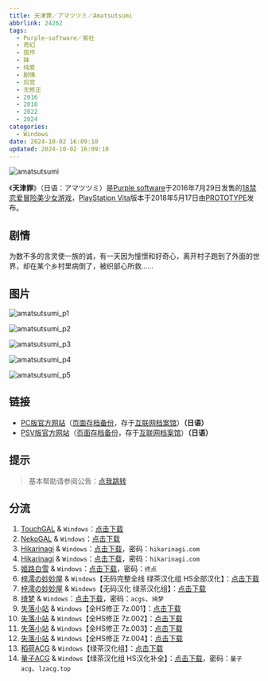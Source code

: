 ```yaml
---
title: 天津罪／アマツツミ／Amatsutsumi
abbrlink: 24262
tags:
  - Purple-software／紫社
  - 奇幻
  - 拔作
  - 妹
  - 纯爱
  - 剧情
  - 后宫
  - 无修正
  - 2016
  - 2018
  - 2022
  - 2024
categories:
  - Windows
date: 2024-10-02 16:09:10
updated: 2024-10-02 16:09:10
---
```


![amatsutsumi](https://unpkg.com/galgame/img/amatsutsumi.webp)

《**天津罪**》（日语：アマツツミ）是[Purple software](https://zh.wikipedia.org/wiki/Purple_software)于2016年7月29日发售的[18禁](https://zh.wikipedia.org/wiki/日本成人遊戲)[恋爱冒险](https://zh.wikipedia.org/wiki/戀愛冒險)[美少女游戏](https://zh.wikipedia.org/wiki/美少女游戏)，[PlayStation Vita](https://zh.wikipedia.org/wiki/PlayStation_Vita)版本于2018年5月17日由[PROTOTYPE](https://zh.wikipedia.org/w/index.php?title=PROTOTYPE_(企業)&action=edit&redlink=1)发布。

<!-- more -->

## 剧情

为数不多的言灵使一族的诚，有一天因为憧憬和好奇心，离开村子跑到了外面的世界，却在某个乡村里病倒了，被织部心所救……

## 图片

![amatsutsumi_p1](https://unpkg.com/galgame/img/amatsutsumi_p1.webp)

![amatsutsumi_p2](https://unpkg.com/galgame/img/amatsutsumi_p2.webp)

![amatsutsumi_p3](https://unpkg.com/galgame/img/amatsutsumi_p3.webp)

![amatsutsumi_p4](https://unpkg.com/galgame/img/amatsutsumi_p4.webp)

![amatsutsumi_p5](https://unpkg.com/galgame/img/amatsutsumi_p5.webp)

## 链接

- [PC版官方网站](http://www.purplesoftware.jp/products/amatsutsumi/index.html)（[页面存档备份](https://web.archive.org/web/20200805043431/http://www.purplesoftware.jp/products/amatsutsumi/index.html)，存于[互联网档案馆](https://zh.wikipedia.org/wiki/互联网档案馆)）**（日语）**
- [PSV版官方网站](https://www.prot.co.jp/psv/amatsutsumi/index.html)（[页面存档备份](https://web.archive.org/web/20200413023229/https://www.prot.co.jp/psv/amatsutsumi/index.html)，存于[互联网档案馆](https://zh.wikipedia.org/wiki/互联网档案馆)）**（日语）**

## 提示

> 基本帮助请参阅公告：[点我跳转](/p/announcement/)

## 分流

1. [TouchGAL](https://touchgal.net/) & `Windows`：[点击下载](https://pan.touchgal.net/s/qbXTb)
2. [NekoGAL](https://www.nekogal.com/) & `Windows`：[点击下载](https://pan.nekogal.top/s/lMBcM)
3. [Hikarinagi](https://www.hikarinagi.com/) & `Windows`：[点击下载](https://pan.himoe.uk/s/N9zTr)，密码：`hikarinagi.com`
4. [Hikarinagi](https://www.hikarinagi.com/) & `Windows`：[点击下载](https://pan.himoe.uk/s/KrzzUv)，密码：`hikarinagi.com`
5. [姬路白雪](https://jlbx.xyz/) & `Windows`：[点击下载](https://pan.jlbx.xyz/?s=%E5%A4%A9%E6%B4%A5%E7%BD%AA)，密码：`终点`
6. [梓澪の妙妙屋](https://zi0.cc/) & `Windows`【无码完整全线 绿茶汉化组 HS全部汉化】：[点击下载](https://zi0.cc/d/%60%E3%80%90%E5%90%88%E9%9B%86%E7%B3%BB%E5%88%97%E3%80%91/%E5%8D%97%2BGalGame%E6%B1%89%E5%8C%96%E5%8C%BA%E5%85%A8%E5%8C%BA%E8%B5%84%E6%BA%90%E5%A4%87%E4%BB%BD/1/19/%5BPurple%20software%5D%20%E3%82%A2%E3%83%9E%E3%83%84%E3%83%84%E3%83%9F%20%20%E5%A4%A9%E6%B4%A5%E7%BD%AA%20%E6%97%A0%E7%A0%81%E5%AE%8C%E6%95%B4%E5%85%A8%E7%BA%BF%E6%B1%89%E5%8C%96%E7%A1%AC%E7%9B%98%E7%89%88%5B%E7%BB%BF%E8%8C%B6%E6%B1%89%E5%8C%96%E7%BB%84%5D(HS%E5%85%A8%E9%83%A8%E6%B1%89%E5%8C%96).zip?sign=bBINHgac__xudimWGmarXn7PT27bA__p8QgjE4VJSkk=:0)
7. [梓澪の妙妙屋](https://zi0.cc/) & `Windows`【无码汉化 绿茶汉化组】：[点击下载](https://zi0.cc/d/%60%E3%80%90%E5%90%88%E9%9B%86%E7%B3%BB%E5%88%97%E3%80%91/%E5%8D%97%2BGalGame%E6%B1%89%E5%8C%96%E5%8C%BA%E5%85%A8%E5%8C%BA%E8%B5%84%E6%BA%90%E5%A4%87%E4%BB%BD/1/19/%5BPurple%20software%5D%20%E3%82%A2%E3%83%9E%E3%83%84%E3%83%84%E3%83%9F%20%20%E5%A4%A9%E6%B4%A5%E7%BD%AA%20%E6%97%A0%E7%A0%81%E6%B1%89%E5%8C%96%E7%A1%AC%E7%9B%98%E7%89%88%5B%E7%BB%BF%E8%8C%B6%E6%B1%89%E5%8C%96%E7%BB%84%5D.zip?sign=kBYoTaC89F2EqTWkCpS-UppmKd0mRZUFdUDExUNoDNU=:0)
8. [绮梦](https://acgs.one/) & `Windows`：[点击下载](https://acgs.one/game/68.html)，密码：`acgs`、`绮梦`
9. [失落小站](https://www.shinnku.com/) & `Windows`【全HS修正 7z.001】：[点击下载](https://www.shinnku.com/api/download/0/win/%E5%A4%A9%E6%B4%A5%E7%BD%AA/%E5%A4%A9%E6%B4%A5%E7%BD%AA(%E5%85%A8HS%E4%BF%AE%E6%AD%A3).7z.001)
10. [失落小站](https://www.shinnku.com/) & `Windows`【全HS修正 7z.002】：[点击下载](https://www.shinnku.com/api/download/0/win/%E5%A4%A9%E6%B4%A5%E7%BD%AA/%E5%A4%A9%E6%B4%A5%E7%BD%AA(%E5%85%A8HS%E4%BF%AE%E6%AD%A3).7z.002)
11. [失落小站](https://www.shinnku.com/) & `Windows`【全HS修正 7z.003】：[点击下载](https://www.shinnku.com/api/download/0/win/%E5%A4%A9%E6%B4%A5%E7%BD%AA/%E5%A4%A9%E6%B4%A5%E7%BD%AA(%E5%85%A8HS%E4%BF%AE%E6%AD%A3).7z.003)
12. [失落小站](https://www.shinnku.com/) & `Windows`【全HS修正 7z.004】：[点击下载](https://www.shinnku.com/api/download/0/win/%E5%A4%A9%E6%B4%A5%E7%BD%AA/%E5%A4%A9%E6%B4%A5%E7%BD%AA(%E5%85%A8HS%E4%BF%AE%E6%AD%A3).7z.004)
13. [稻荷ACG](https://amoebi.com/) & `Windows`【绿茶汉化组】：[点击下载](https://sakustar.com/art/7576)
14. [量子ACG](https://lzacg.org/) & `Windows`【绿茶汉化组 HS汉化补全】：[点击下载](https://lzacg.org/5548)，密码：`量子acg`、`lzacg.top`
